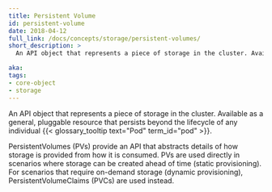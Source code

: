 ```yaml
---
title: Persistent Volume
id: persistent-volume
date: 2018-04-12
full_link: /docs/concepts/storage/persistent-volumes/
short_description: >
  An API object that represents a piece of storage in the cluster. Available as a general, pluggable resource that persists beyond the lifecycle of any individual Pod.

aka:
tags:
- core-object
- storage
---
```

 An API object that represents a piece of storage in the cluster. Available as a general, pluggable resource that persists beyond the lifecycle of any individual {{< glossary_tooltip text="Pod" term_id="pod" >}}.

<!--more-->

PersistentVolumes (PVs) provide an API that abstracts details of how storage is provided from how it is consumed.
PVs are used directly in scenarios where storage can be created ahead of time (static provisioning).
For scenarios that require on-demand storage (dynamic provisioning), PersistentVolumeClaims (PVCs) are used instead.

